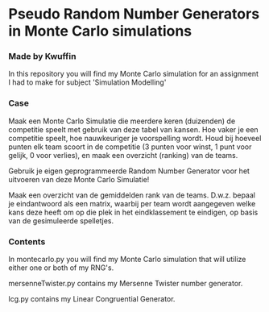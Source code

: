 # Pseudo Random Number Generators in Monte Carlo simulations
### Made by Kwuffin

In this repository you will find my Monte Carlo simulation for an assignment I had to make for subject 'Simulation Modelling'

### Case
Maak een Monte Carlo Simulatie die meerdere keren (duizenden) de competitie speelt met gebruik van deze tabel van kansen. Hoe vaker je een competitie speelt, hoe nauwkeuriger je voorspelling wordt. Houd bij hoeveel punten elk team scoort in de competitie (3 punten voor winst, 1 punt voor gelijk, 0 voor verlies), en maak een overzicht (ranking) van de teams.

Gebruik je eigen geprogrammeerde Random Number Generator voor het uitvoeren van deze Monte Carlo Simulatie!

Maak een overzicht van de gemiddelden rank van de teams. D.w.z. bepaal je eindantwoord als een matrix, waarbij per team wordt aangegeven welke kans deze heeft om op die plek in het eindklassement te eindigen, op basis van de gesimuleerde spelletjes.

### Contents
In montecarlo.py you will find my Monte Carlo simulation that will utilize either one or both of my RNG's.

mersenneTwister.py contains my Mersenne Twister number generator.

lcg.py contains my Linear Congruential Generator.